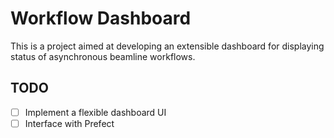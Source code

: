 # Workflow Dashboard

This is a project aimed at developing an extensible dashboard for displaying status of asynchronous beamline workflows.

## TODO

- [ ] Implement a flexible dashboard UI
- [ ] Interface with Prefect

